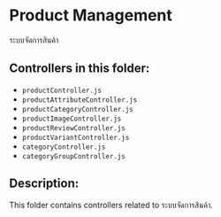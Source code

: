 # Product Management

ระบบจัดการสินค้า

## Controllers in this folder:

- `productController.js`
- `productAttributeController.js`
- `productCategoryController.js`
- `productImageController.js`
- `productReviewController.js`
- `productVariantController.js`
- `categoryController.js`
- `categoryGroupController.js`

## Description:

This folder contains controllers related to ระบบจัดการสินค้า.
